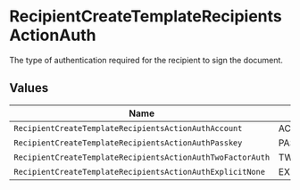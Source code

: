 # RecipientCreateTemplateRecipientsActionAuth

The type of authentication required for the recipient to sign the document.


## Values

| Name                                                       | Value                                                      |
| ---------------------------------------------------------- | ---------------------------------------------------------- |
| `RecipientCreateTemplateRecipientsActionAuthAccount`       | ACCOUNT                                                    |
| `RecipientCreateTemplateRecipientsActionAuthPasskey`       | PASSKEY                                                    |
| `RecipientCreateTemplateRecipientsActionAuthTwoFactorAuth` | TWO_FACTOR_AUTH                                            |
| `RecipientCreateTemplateRecipientsActionAuthExplicitNone`  | EXPLICIT_NONE                                              |